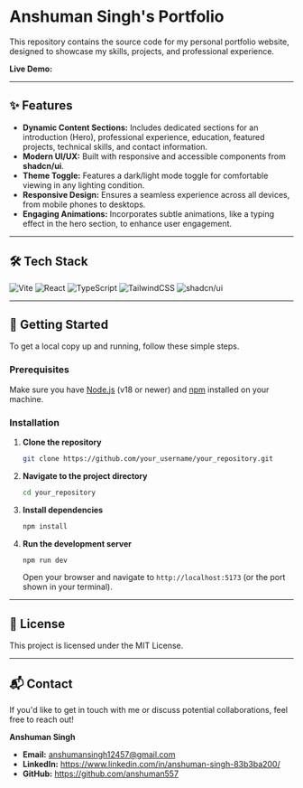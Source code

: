 # Anshuman Singh's Portfolio

This repository contains the source code for my personal portfolio website, designed to showcase my skills, projects, and professional experience.

**Live Demo:** 

---

## ✨ Features

-   **Dynamic Content Sections:** Includes dedicated sections for an introduction (Hero), professional experience, education, featured projects, technical skills, and contact information.
-   **Modern UI/UX:** Built with responsive and accessible components from **shadcn/ui**.
-   **Theme Toggle:** Features a dark/light mode toggle for comfortable viewing in any lighting condition.
-   **Responsive Design:** Ensures a seamless experience across all devices, from mobile phones to desktops.
-   **Engaging Animations:** Incorporates subtle animations, like a typing effect in the hero section, to enhance user engagement.

---

## 🛠️ Tech Stack

![Vite](https://img.shields.io/badge/vite-%23646CFF.svg?style=for-the-badge&logo=vite&logoColor=white)
![React](https://img.shields.io/badge/react-%2320232a.svg?style=for-the-badge&logo=react&logoColor=%2361DAFB)
![TypeScript](https://img.shields.io/badge/typescript-%23007ACC.svg?style=for-the-badge&logo=typescript&logoColor=white)
![TailwindCSS](https://img.shields.io/badge/tailwindcss-%2338B2AC.svg?style=for-the-badge&logo=tailwind-css&logoColor=white)
![shadcn/ui](https://img.shields.io/badge/shadcn%2Fui-000000?style=for-the-badge&logo=shadcnui&logoColor=white)

---

## 🚀 Getting Started

To get a local copy up and running, follow these simple steps.

### Prerequisites

Make sure you have [Node.js](https://nodejs.org/en/) (v18 or newer) and [npm](https://www.npmjs.com/) installed on your machine.

### Installation

1.  **Clone the repository**
    ```sh
    git clone https://github.com/your_username/your_repository.git
    ```
2.  **Navigate to the project directory**
    ```sh
    cd your_repository
    ```
3.  **Install dependencies**
    ```sh
    npm install
    ```
4.  **Run the development server**
    ```sh
    npm run dev
    ```
    Open your browser and navigate to `http://localhost:5173` (or the port shown in your terminal).

---

## 📄 License

This project is licensed under the MIT License.

---

## 📬 Contact

If you'd like to get in touch with me or discuss potential collaborations, feel free to reach out!

**Anshuman Singh**
-   **Email:** anshumansingh12457@gmail.com
-   **LinkedIn:** https://www.linkedin.com/in/anshuman-singh-83b3ba200/
-   **GitHub:** https://github.com/anshuman557
